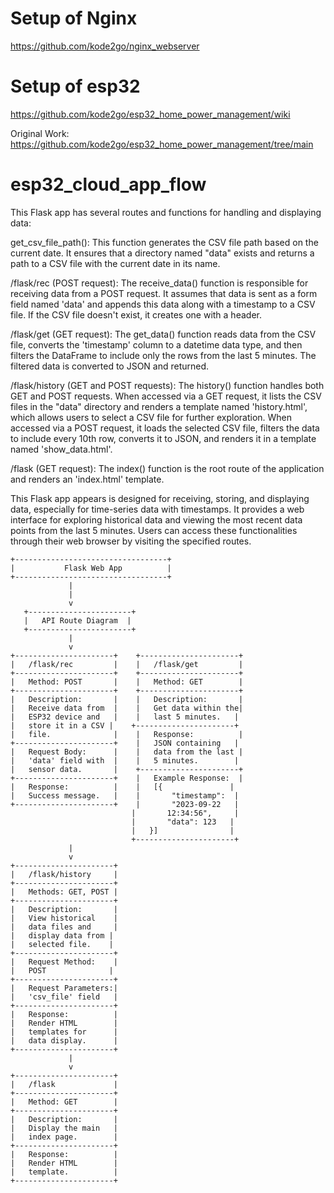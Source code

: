 # Setup of Nginx

https://github.com/kode2go/nginx_webserver

# Setup of esp32

https://github.com/kode2go/esp32_home_power_management/wiki

Original Work:
https://github.com/kode2go/esp32_home_power_management/tree/main

# esp32_cloud_app_flow


This Flask app has several routes and functions for handling and displaying data:

get_csv_file_path(): This function generates the CSV file path based on the current date. It ensures that a directory named "data" exists and returns a path to a CSV file with the current date in its name.

/flask/rec (POST request): The receive_data() function is responsible for receiving data from a POST request. It assumes that data is sent as a form field named 'data' and appends this data along with a timestamp to a CSV file. If the CSV file doesn't exist, it creates one with a header.

/flask/get (GET request): The get_data() function reads data from the CSV file, converts the 'timestamp' column to a datetime data type, and then filters the DataFrame to include only the rows from the last 5 minutes. The filtered data is converted to JSON and returned.

/flask/history (GET and POST requests): The history() function handles both GET and POST requests. When accessed via a GET request, it lists the CSV files in the "data" directory and renders a template named 'history.html', which allows users to select a CSV file for further exploration. When accessed via a POST request, it loads the selected CSV file, filters the data to include every 10th row, converts it to JSON, and renders it in a template named 'show_data.html'.

/flask (GET request): The index() function is the root route of the application and renders an 'index.html' template.

This Flask app appears is designed for receiving, storing, and displaying data, especially for time-series data with timestamps. It provides a web interface for exploring historical data and viewing the most recent data points from the last 5 minutes. Users can access these functionalities through their web browser by visiting the specified routes.

    +----------------------------------+
    |           Flask Web App          |
    +----------------------------------+
                 |
                 |
                 v
       +-----------------------+
       |   API Route Diagram  |
       +-----------------------+
                 |
                 v
    +----------------------+    +----------------------+
    |   /flask/rec         |    |   /flask/get         |
    +----------------------+    +----------------------+
    |   Method: POST       |    |   Method: GET        |
    +----------------------+    +----------------------+
    |   Description:       |    |   Description:       |
    |   Receive data from  |    |   Get data within the|
    |   ESP32 device and   |    |   last 5 minutes.   |
    |   store it in a CSV |    +----------------------+
    |   file.              |    |   Response:          |
    +----------------------+    |   JSON containing   |
    |   Request Body:      |    |   data from the last |
    |   'data' field with  |    |   5 minutes.        |
    |   sensor data.       |    +----------------------+
    +----------------------+    |   Example Response:  |
    |   Response:          |    |   [{               |
    |   Success message.   |    |       "timestamp":  |
    +----------------------+    |       "2023-09-22   |
                               |       12:34:56",     |
                               |       "data": 123   |
                               |   }]                |
                               +----------------------+
                 |
                 v
    +----------------------+
    |   /flask/history     |
    +----------------------+
    |   Methods: GET, POST |
    +----------------------+
    |   Description:       |
    |   View historical    |
    |   data files and     |
    |   display data from |
    |   selected file.    |
    +----------------------+
    |   Request Method:    |
    |   POST              |
    +----------------------+
    |   Request Parameters:|
    |   'csv_file' field   |
    +----------------------+
    |   Response:          |
    |   Render HTML        |
    |   templates for      |
    |   data display.      |
    +----------------------+
                 |
                 v
    +----------------------+
    |   /flask             |
    +----------------------+
    |   Method: GET        |
    +----------------------+
    |   Description:       |
    |   Display the main   |
    |   index page.        |
    +----------------------+
    |   Response:          |
    |   Render HTML        |
    |   template.          |
    +----------------------+

